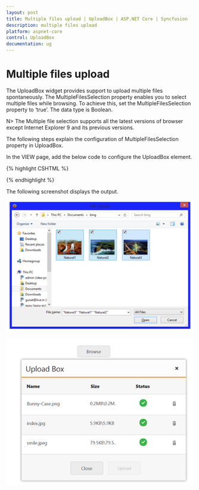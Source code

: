 ```yaml
---
layout: post
title: Multiple files upload | UploadBox | ASP.NET Core | Syncfusion
description: multiple files upload
platform: aspnet-core
control: UploadBox
documentation: ug
---
```


# Multiple files upload

The UploadBox widget provides support to upload multiple files spontaneously. The MultipleFilesSelection property enables you to select multiple files while browsing.  To achieve this, set the MultipleFilesSelection property to ‘true’. The data type is Boolean.

N> The Multiple file selection supports all the latest versions of browser except Internet Explorer 9 and its previous versions.

The following steps explain the configuration of MultipleFilesSelection property in UploadBox. 

In the VIEW page, add the below code  to configure the UploadBox element.

{% highlight CSHTML %}

<ej-upload-box id="UploadDefault" save-url="//mvc.syncfusion.com/Services/FileUpload/UploadBox/saveFiles" remove-url="//mvc.syncfusion.com/Services/FileUpload/UploadBox/removeFiles" multiple-files-selection="true"></ej-upload-box>

{% endhighlight %}

The following screenshot displays the output.

![](Multiple-files-upload_images/Multiple-files-upload_img1.png)

![](Multiple-files-upload_images/Multiple-files-upload_img2.png)